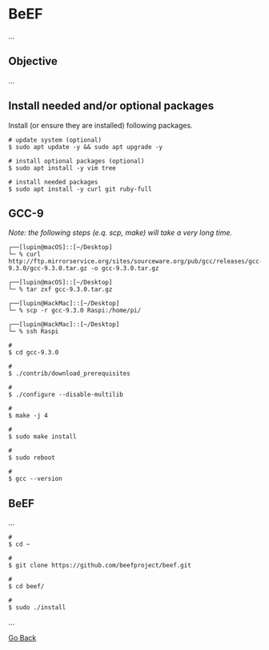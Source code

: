 # BeEF

...

## Objective

...

## Install needed and/or optional packages

Install (or ensure they are installed) following packages.

```shell
# update system (optional)
$ sudo apt update -y && sudo apt upgrade -y

# install optional packages (optional)
$ sudo apt install -y vim tree

# install needed packages
$ sudo apt install -y curl git ruby-full
```

## GCC-9

_Note: the following steps (e.q. scp, make) will take a very long time._

```shell
┌──[lupin@macOS]::[~/Desktop]
└─ % curl http://ftp.mirrorservice.org/sites/sourceware.org/pub/gcc/releases/gcc-9.3.0/gcc-9.3.0.tar.gz -o gcc-9.3.0.tar.gz

┌──[lupin@macOS]::[~/Desktop]
└─ % tar zxf gcc-9.3.0.tar.gz 

┌──[lupin@HackMac]::[~/Desktop]
└─ % scp -r gcc-9.3.0 Raspi:/home/pi/

┌──[lupin@HackMac]::[~/Desktop]
└─ % ssh Raspi

#
$ cd gcc-9.3.0

#
$ ./contrib/download_prerequisites

#
$ ./configure --disable-multilib

#
$ make -j 4

#
$ sudo make install

#
$ sudo reboot

#
$ gcc --version
```

## BeEF

...

```shell
#
$ cd ~

#
$ git clone https://github.com/beefproject/beef.git

#
$ cd beef/

#
$ sudo ./install
```

...

[Go Back](./README.md)
